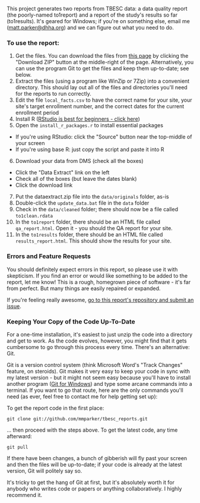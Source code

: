 This project generates two reports from TBESC data: a data quality report
(the poorly-named to1report) and a report of the study's results so far
(to1results). It's geared for Windows; if you're on something else, email me
(matt.parker@dhha.org) and we can figure out what you need to do.

### To use the report:

1. Get the files. You can download the files from 
[this page](https://github.com/mmparker/tbesc_reports) by clicking the
"Download ZIP" button at the middle-right of the page. Alternatively, you
can use the program Git to get the files and keep them up-to-date; see below.
2. Extract the files (using a program like WinZip or 7Zip) into a convenient 
directory. This should lay out all of the files and directories you'll need 
for the reports to run correctly.
3. Edit the file `local_facts.csv` to have the correct name for your site,
your site's target enrollment number,
and the correct dates for the current enrollment period
4. Install R ([RStudio is best for beginners - click here](http://www.rstudio.com/))
5. Open the `install_r_packages.r` to install essential packages
 - If you're using RStudio: click the "Source" button near the top-middle of your screen
 - If you're using base R: just copy the script and paste it into R
6. Download your data from DMS (check all the boxes)
 - Click the "Data Extract" link on the left
 - Check all of the boxes (but leave the dates blank)
 - Click the download link
7. Put the dataextract.zip file into the `data/originals` folder, as-is
8. Double-click the `update_data.bat` file in the `data` folder
9. Check in the `data/cleaned` folder; there should now be a file called `to1clean.rdata`
10. In the `to1report` folder, there should be an HTML file called 
`qa_report.html`. Open it - you should the QA report for your site.
11. In the `to1results` folder, there should be an HTML file called 
`results_report.html`. This should show the results for your site.


### Errors and Feature Requests

You should definitely expect errors in this report, so please use it with
skepticism.  If you find an error or would like something to be added to 
the report, let me know! This is a rough, homegrown piece of software -
it's far from perfect. But many things are easily repaired or expanded.

If you're feeling really awesome, [go to this report's repository and submit
an issue](https://github.com/mmparker/tbesc_reports/issues).

### Keeping Your Copy of the Code Up-To-Date

For a one-time installation, it's easiest to just unzip the code into a
directory and get to work. As the code evolves, however, you might find that
it gets cumbersome to go through this process every time. There's an 
alternative: Git.

Git is a version control system (think Microsoft Word's "Track Changes"
feature, on steroids). Git makes it very easy to keep your code in sync with
my latest version - but it might not seem easy because you'll have to 
install another program ([Git for Windows](http://msysgit.github.io/)) and
type some arcane commands into a terminal. If you want to go that route,
here are the only commands you'll need (as ever, feel free to contact me
for help getting set up):

To get the report code in the first place:

    git clone git://github.com/mmparker/tbesc_reports.git

... then proceed with the steps above. To get the latest code, 
any time afterward:

    git pull

If there have been changes, a bunch of gibberish will fly past your screen
and then the files will be up-to-date; if your code is already at the latest
version, Git will politely say so.

It's tricky to get the hang of Git at first, but it's absolutely worth it for
anybody who writes code or papers or anything collaboratively. I highly
recommend it.

